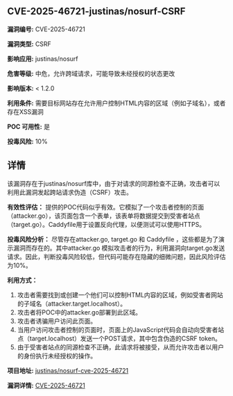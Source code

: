 ## CVE-2025-46721-justinas/nosurf-CSRF

**漏洞编号:** CVE-2025-46721

**漏洞类型:** CSRF

**影响应用:** justinas/nosurf

**危害等级:** 中危，允许跨域请求，可能导致未经授权的状态更改

**影响版本:** < 1.2.0

**利用条件:** 需要目标网站存在允许用户控制HTML内容的区域（例如子域名），或者存在XSS漏洞

**POC 可用性:** 是

**投毒风险:** 10%

## 详情

该漏洞存在于justinas/nosurf库中，由于对请求的同源检查不正确，攻击者可以利用此漏洞发起跨站请求伪造（CSRF）攻击。

**有效性评估：**
提供的POC代码似乎有效。它模拟了一个攻击者控制的页面（attacker.go），该页面包含一个表单，该表单将数据提交到受害者站点（target.go）。Caddyfile用于设置反向代理，以便测试可以使用HTTPS。

**投毒风险分析：**
尽管存在attacker.go, target.go 和 Caddyfile ，这些都是为了演示漏洞而存在的。其中attacker.go 模拟攻击者的行为，利用漏洞向target.go发送请求。因此，判断投毒风险较低，但代码可能存在隐藏的细微问题，因此风险评估为10%。

**利用方式：**
1.  攻击者需要找到或创建一个他们可以控制HTML内容的区域，例如受害者网站的子域名（attacker.target.localhost）。
2.  攻击者将POC中的attacker.go部署到此区域。
3.  攻击者诱骗用户访问此页面。
4.  当用户访问攻击者控制的页面时，页面上的JavaScript代码会自动向受害者站点（target.localhost）发送一个POST请求，其中包含伪造的CSRF token。
5.  由于受害者站点的同源检查不正确，此请求将被接受，从而允许攻击者以用户的身份执行未经授权的操作。

**项目地址:** [justinas/nosurf-cve-2025-46721](https://github.com/justinas/nosurf-cve-2025-46721)

**漏洞详情:** [CVE-2025-46721](https://nvd.nist.gov/vuln/detail/CVE-2025-46721)